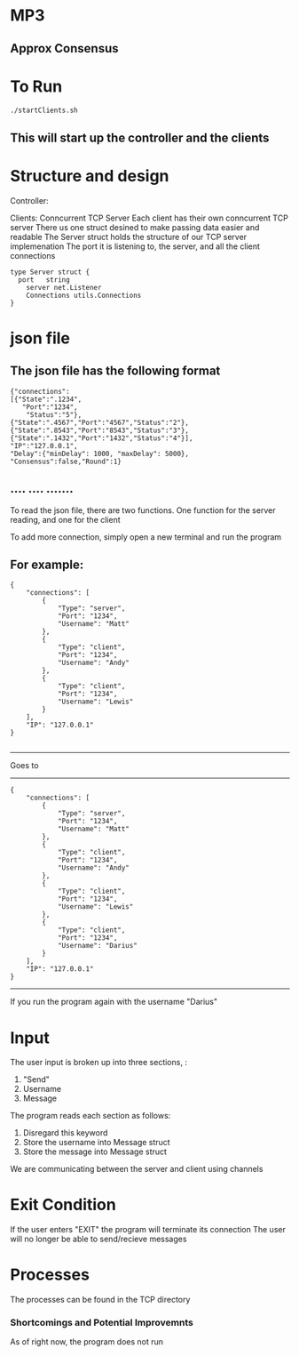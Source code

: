 # MP3
Approx Consensus
--- 
# To Run

```bash
./startClients.sh
``` 
This will start up the controller and the clients
---

# Structure and design

Controller:

Clients:
Conncurrent TCP Server
Each client has their own conncurrent TCP server
There us one struct desined to make passing data easier and readable
The Server struct holds the structure of our TCP server implemenation
The port it is listening to, the server, and all the client connections
```
type Server struct {
  port   string
	server net.Listener
	Connections utils.Connections
}
```



# json file
The json file has the following format 
-----------------------------------------------------------------------------------------------
```    
{"connections":
[{"State":".1234",
   "Port":"1234",
    "Status":"5"},
{"State":".4567","Port":"4567","Status":"2"},
{"State":".8543","Port":"8543","Status":"3"},
{"State":".1432","Port":"1432","Status":"4"}],
"IP":"127.0.0.1",
"Delay":{"minDelay": 1000, "maxDelay": 5000},
"Consensus":false,"Round":1}
```
.... .... .......
-----------------------------------------------------------------------------------------------
To read the json file, there are two functions.
One function for the server reading, and one for the client


To add more connection, simply open a new terminal and run the program

For example:
-----------------------------------------------------------------------------------------------  
```  
{
    "connections": [
        {
            "Type": "server",
            "Port": "1234",
            "Username": "Matt"
        },
        {
            "Type": "client",
            "Port": "1234",
            "Username": "Andy"
        },
        {
            "Type": "client",
            "Port": "1234",
            "Username": "Lewis"
        }
    ],
    "IP": "127.0.0.1"
}


```
-----------------------------------------------------------------------------------------------

Goes to 

-----------------------------------------------------------------------------------------------   
``` 
{
    "connections": [
        {
            "Type": "server",
            "Port": "1234",
            "Username": "Matt"
        },
        {
            "Type": "client",
            "Port": "1234",
            "Username": "Andy"
        },
        {
            "Type": "client",
            "Port": "1234",
            "Username": "Lewis"
        },
        {
            "Type": "client",
            "Port": "1234",
            "Username": "Darius"
        }
    ],
    "IP": "127.0.0.1"
}

```
-----------------------------------------------------------------------------------------------

If you run the program again with the username "Darius"


# Input
The user input is broken up into three sections, : 
1. "Send"
2. Username 
3. Message

The program reads each section as follows: 
1. Disregard this keyword
2. Store the username into Message struct 
3. Store the message into Message struct

We are communicating between the server and client using channels 

# Exit Condition 

If the user enters "EXIT" the program will terminate its connection
The user will no longer be able to send/recieve messages

# Processes
The processes can be found in the TCP directory




### Shortcomings and Potential Improvemnts 
As of right now, the program does not run
